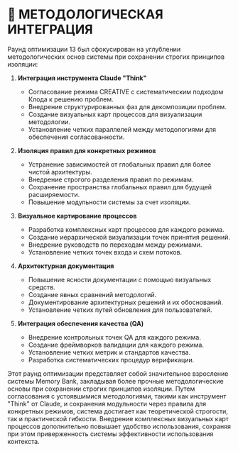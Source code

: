 # 🔄 МЕТОДОЛОГИЧЕСКАЯ ИНТЕГРАЦИЯ

Раунд оптимизации 13 был сфокусирован на углублении методологических основ системы при сохранении строгих принципов изоляции:

1.  **Интеграция инструмента Claude "Think"**
    -   Согласование режима CREATIVE с систематическим подходом Клода к решению проблем.
    -   Внедрение структурированных фаз для декомпозиции проблем.
    -   Создание визуальных карт процессов для визуализации методологии.
    -   Установление четких параллелей между методологиями для обеспечения согласованности.

2.  **Изоляция правил для конкретных режимов**
    -   Устранение зависимостей от глобальных правил для более чистой архитектуры.
    -   Внедрение строгого разделения правил по режимам.
    -   Сохранение пространства глобальных правил для будущей расширяемости.
    -   Повышение модульности системы за счет изоляции.

3.  **Визуальное картирование процессов**
    -   Разработка комплексных карт процессов для каждого режима.
    -   Создание иерархической визуализации точек принятия решений.
    -   Внедрение руководств по переходам между режимами.
    -   Установление четких точек входа и схем потоков.

4.  **Архитектурная документация**
    -   Повышение ясности документации с помощью визуальных средств.
    -   Создание явных сравнений методологий.
    -   Документирование архитектурных решений и их обоснований.
    -   Установление четких путей обновления для пользователей.

5.  **Интеграция обеспечения качества (QA)**
    -   Внедрение контрольных точек QA для каждого режима.
    -   Создание фреймворков валидации для каждого режима.
    -   Установление четких метрик и стандартов качества.
    -   Разработка систематических процедур верификации.

Этот раунд оптимизации представляет собой значительное взросление системы Memory Bank, закладывая более прочные методологические основы при сохранении строгих принципов изоляции. Путем согласования с устоявшимися методологиями, такими как инструмент "Think" от Claude, и сохранения модульности через правила для конкретных режимов, система достигает как теоретической строгости, так и практической гибкости. Внедрение комплексных визуальных карт процессов дополнительно повышает удобство использования, сохраняя при этом приверженность системы эффективности использования контекста.